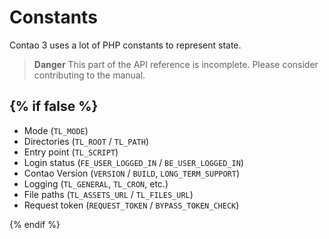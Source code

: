 
# Constants

Contao 3 uses a lot of PHP constants to represent state.

> **Danger** This part of the API reference is incomplete. Please consider contributing to the manual.

{% if false %}
---

* Mode (`TL_MODE`)
* Directories (`TL_ROOT` / `TL_PATH`)
* Entry point (`TL_SCRIPT`)
* Login status (`FE_USER_LOGGED_IN` / `BE_USER_LOGGED_IN`)
* Contao Version (`VERSION` / `BUILD`, `LONG_TERM_SUPPORT`)
* Logging (`TL_GENERAL`, `TL_CRON`, etc.)
* File paths (`TL_ASSETS_URL` / `TL_FILES_URL`)
* Request token (`REQUEST_TOKEN` / `BYPASS_TOKEN_CHECK`)

{% endif %}
